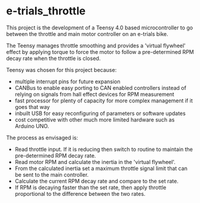 # e-trials_throttle
This project is the development of a Teensy 4.0 based microcontroller to go between the throttle and main motor controller on an e-trials bike.

The Teensy manages throttle smoothing and provides a 'virtual flywheel' effect by applying torque to force the motor to follow a pre-determined RPM decay rate when the throttle is closed.

Teensy was chosen for this project because:
* multiple interrupt pins for future expansion
* CANBus to enable easy porting to CAN enabled controllers instead of relying on signals from hall effect devices for RPM measurement
* fast processor for plenty of capacity for more complex management if it goes that way
* inbuilt USB for easy reconfiguring of parameters or software updates
* cost competitive with other much more limited hardware such as Arduino UNO.

The process as envisaged is:
* Read throttle input. If it is reducing then switch to routine to maintain the pre-determined RPM decay rate.
* Read motor RPM and calculate the inertia in the 'virtual flywheel'.
* From the calculated inertia set a maximum throttle signal limit that can be sent to the main controller.
* Calculate the current RPM decay rate and compare to the set rate.
* If RPM is decaying faster than the set rate, then apply throttle proportional to the difference between the two rates.
